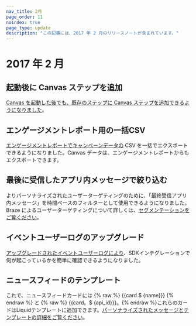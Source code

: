 ```yaml
---
nav_title: 2月
page_order: 11
noindex: true
page_type: update
description: "この記事には、2017 年 2 月のリリースノートが含まれています。"
---
```


# 2017 年 2 月

## 起動後に Canvas ステップを追加

[Canvas を起動した後でも、既存のステップに Canvas ステップを追加できるようになりました][23]。

## エンゲージメントレポート用の一括CSV

[エンゲージメントレポートでキャンペーンデータの][22] CSV を一括でエクスポートできるようになりました。Canvas データは、エンゲージメントレポートからもエクスポートできます。

## 最後に受信したアプリ内メッセージで絞り込む

よりパーソナライズされたユーザーターゲティングのために、「最終受信アプリ内メッセージ」を時間ベースのフィルターとして使用できるようになりました。Braze によるユーザーターゲティングについて詳しくは、[セグメンテーションをご覧ください][21]。

## イベントユーザーログのアップグレード

[アップグレードされたイベントユーザーログにより][20]、SDKインテグレーションで何が起こっているかを簡単に確認できるようになりました。

## ニュースフィードのテンプレート

これで、ニュースフィードカードには {% raw %} {{card.$ {name}}} {% endraw %} と {% raw %} {{card。$ {api\_id}}}。{% endraw %}これらのカードはLiquidテンプレートに追加できます。[パーソナライズされたメッセージとテンプレートの詳細をご覧ください][19]。

[19]: {{site.baseurl}}/user_guide/personalization_and_dynamic_content/personalized_messaging/#personalized-messaging
[20]: {{site.baseurl}}/user_guide/administrative/app_settings/developer_console/event_user_log_tab/#event-user-log-tab
[21]: {{site.baseurl}}/user_guide/engagement_tools/segments/creating_a_segment/
[22]: {{site.baseurl}}/user_guide/data_and_analytics/reporting/engagement_reports/#engagement-reports
[23]: {{site.baseurl}}/user_guide/engagement_tools/canvas/create_a_canvas/create_a_canvas/#creating-a-canvas
[98]:{{site.baseurl}}/user_guide/onboarding/platform_administrative_features/#authentication-rules
